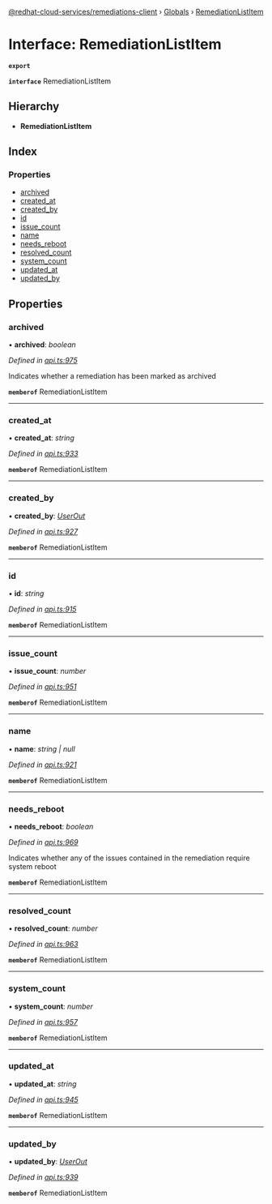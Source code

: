 [@redhat-cloud-services/remediations-client](../README.md) › [Globals](../globals.md) › [RemediationListItem](remediationlistitem.md)

# Interface: RemediationListItem

**`export`** 

**`interface`** RemediationListItem

## Hierarchy

* **RemediationListItem**

## Index

### Properties

* [archived](remediationlistitem.md#archived)
* [created_at](remediationlistitem.md#created_at)
* [created_by](remediationlistitem.md#created_by)
* [id](remediationlistitem.md#id)
* [issue_count](remediationlistitem.md#issue_count)
* [name](remediationlistitem.md#name)
* [needs_reboot](remediationlistitem.md#needs_reboot)
* [resolved_count](remediationlistitem.md#resolved_count)
* [system_count](remediationlistitem.md#system_count)
* [updated_at](remediationlistitem.md#updated_at)
* [updated_by](remediationlistitem.md#updated_by)

## Properties

###  archived

• **archived**: *boolean*

*Defined in [api.ts:975](https://github.com/RedHatInsights/javascript-clients/blob/master/packages/remediations/api.ts#L975)*

Indicates whether a remediation has been marked as archived

**`memberof`** RemediationListItem

___

###  created_at

• **created_at**: *string*

*Defined in [api.ts:933](https://github.com/RedHatInsights/javascript-clients/blob/master/packages/remediations/api.ts#L933)*

**`memberof`** RemediationListItem

___

###  created_by

• **created_by**: *[UserOut](userout.md)*

*Defined in [api.ts:927](https://github.com/RedHatInsights/javascript-clients/blob/master/packages/remediations/api.ts#L927)*

**`memberof`** RemediationListItem

___

###  id

• **id**: *string*

*Defined in [api.ts:915](https://github.com/RedHatInsights/javascript-clients/blob/master/packages/remediations/api.ts#L915)*

**`memberof`** RemediationListItem

___

###  issue_count

• **issue_count**: *number*

*Defined in [api.ts:951](https://github.com/RedHatInsights/javascript-clients/blob/master/packages/remediations/api.ts#L951)*

**`memberof`** RemediationListItem

___

###  name

• **name**: *string | null*

*Defined in [api.ts:921](https://github.com/RedHatInsights/javascript-clients/blob/master/packages/remediations/api.ts#L921)*

**`memberof`** RemediationListItem

___

###  needs_reboot

• **needs_reboot**: *boolean*

*Defined in [api.ts:969](https://github.com/RedHatInsights/javascript-clients/blob/master/packages/remediations/api.ts#L969)*

Indicates whether any of the issues contained in the remediation require system reboot

**`memberof`** RemediationListItem

___

###  resolved_count

• **resolved_count**: *number*

*Defined in [api.ts:963](https://github.com/RedHatInsights/javascript-clients/blob/master/packages/remediations/api.ts#L963)*

**`memberof`** RemediationListItem

___

###  system_count

• **system_count**: *number*

*Defined in [api.ts:957](https://github.com/RedHatInsights/javascript-clients/blob/master/packages/remediations/api.ts#L957)*

**`memberof`** RemediationListItem

___

###  updated_at

• **updated_at**: *string*

*Defined in [api.ts:945](https://github.com/RedHatInsights/javascript-clients/blob/master/packages/remediations/api.ts#L945)*

**`memberof`** RemediationListItem

___

###  updated_by

• **updated_by**: *[UserOut](userout.md)*

*Defined in [api.ts:939](https://github.com/RedHatInsights/javascript-clients/blob/master/packages/remediations/api.ts#L939)*

**`memberof`** RemediationListItem

